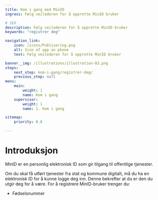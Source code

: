 ```yaml
---
title: Kom i gang med MinID
ingress: Følg veilederen for å opprette MinID bruker

# SEO
description: Følg veilederen for å opprette MinID bruker
keywords: "registrer deg"

navigation_link:
    icon: /icons/Publisering.png
    alt: Icon of app on phone
    text: Følg veilederen for å opprette MinID bruker

banner__img: /illustrations/illustration-03.png
steps:
    next_step: kom-i-gang/registrer-deg/
    previous_step: null
menu:
    main:
        weight: 1
        name: Kom i gang
    supervisor:
        weight: 1
        name: 1. Kom i gang

sitemap:
    priority: 0.8
    
---
```


# Introduksjon
MinID er en personlig elektronisk ID som gir tilgang til offentlige tjenester.

Om du skal få utført tjenester fra stat og kommune digitalt, må du ha en elektronisk ID for å kunne logge deg inn. Denne bekrefter at du er den du utgir deg for å være. For å registrere MinID-bruker trenger du:
- Fødselsnummer